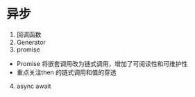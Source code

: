# 异步

1. 回调函数
2. Generator
3. promise
+ Promise 将嵌套调用改为链式调用，增加了可阅读性和可维护性
+ 重点关注then 的链式调用和值的穿透
4. async await 